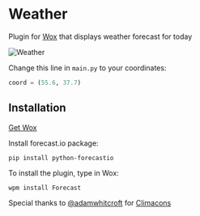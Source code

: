 # Weather
Plugin for [Wox](http://www.getwox.com/) that displays weather forecast for today

![Weather](http://i.imgur.com/dHEVPmF.png)

Change this line in ```main.py``` to your coordinates:
```python
coord = (55.6, 37.7)
```

## Installation
[Get Wox](http://www.getwox.com/)

Install forecast.io package:
```
pip install python-forecastio
```
To install the plugin, type in Wox:
```
wpm install Forecast
```
Special thanks to [@adamwhitcroft](https://twitter.com/adamwhitcroft) for [Climacons](https://github.com/AdamWhitcroft/Climacons)
